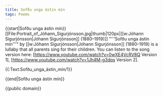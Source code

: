 ```yaml
---
title: Sofðu unga ástin mín
tags: Poems
---
```


{{start|Sofðu unga ástin mín}}
[[File:Portrait_of_Jóhann_Sigurjónsson.jpg|thumb|120px|[[w:Jóhann Sigurjónsson|Jóhann Sigurjónsson]] (1880–1919)]]
"'''Sofðu unga ástin mín'''" by [[w:Jóhann Sigurjónsson|Jóhann Sigurjónsson]] (1880–1919) is a lullaby that all parents sing for their children. You can listen to the song version here: [https://www.youtube.com/watch?v=0wXE4VcRV8Q Version 1], [https://www.youtube.com/watch?v=1Jh4M-g3dqs Version 2].

{{:Text:Sofðu_unga_ástin_mín/1}}
<!--
{{verse|
{{line|Það er margt sem myrkrið veit,}}
{{line|minn er hugur þungur.}}
{{line|Oft ég svarta sandinn leit}}
{{line|svíða grænan engireit.}}
{{line|Í jöklinum hljóða dauðadjúpar sprungur.}}
}}

{{verse|
{{line|Sofðu lengi, sofðu rótt,}}
{{line|seint mun best að vakna.}}
{{line|Mæðan kenna mun þér fljótt,}}
{{line|meðan hallar degi skjótt,}}
{{line|að mennirnir elska, missa, gráta og sakna.}}
}}
-->

{{end|Sofðu unga ástin mín}}



{{public domain}}